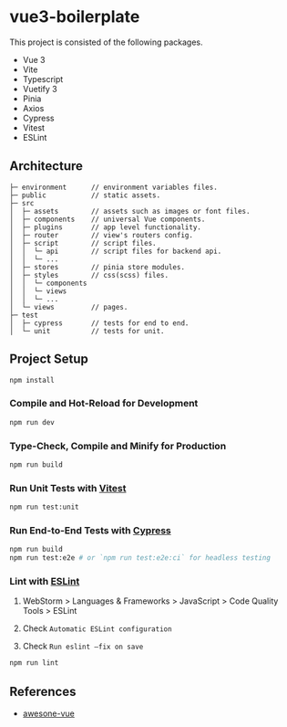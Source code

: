 # vue3-boilerplate

This project is consisted of the following packages.

* Vue 3
* Vite
* Typescript
* Vuetify 3
* Pinia
* Axios
* Cypress
* Vitest
* ESLint

## Architecture
```
├─ environment      // environment variables files.
├─ public           // static assets.
├─ src
│  ├─ assets        // assets such as images or font files.
│  ├─ components    // universal Vue components.
│  ├─ plugins       // app level functionality.
│  ├─ router        // view's routers config.
│  ├─ script        // script files.
│  │  └─ api        // script files for backend api.
│  │  └─ ...
│  ├─ stores        // pinia store modules.
│  ├─ styles        // css(scss) files.
│  │  └─ components
│  │  └─ views
│  │  └─ ...
│  └─ views         // pages.
├─ test
│  ├─ cypress       // tests for end to end.
│  └─ unit          // tests for unit.
```

## Project Setup

```sh
npm install
```

### Compile and Hot-Reload for Development

```sh
npm run dev
```

### Type-Check, Compile and Minify for Production

```sh
npm run build
```

### Run Unit Tests with [Vitest](https://vitest.dev/)

```sh
npm run test:unit
```

### Run End-to-End Tests with [Cypress](https://www.cypress.io/)

```sh
npm run build
npm run test:e2e # or `npm run test:e2e:ci` for headless testing
```

### Lint with [ESLint](https://eslint.org/)

1. WebStorm > Languages & Frameworks > JavaScript > Code Quality Tools > ESLint

2. Check `Automatic ESLint configuration`

3. Check `Run eslint —fix on save`

```sh
npm run lint
```

## References
* [awesone-vue](https://github.com/vuejs/awesome-vue#frameworks)
